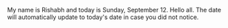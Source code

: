 My name is Rishabh and today is Sunday, September 12. Hello all. The date will automatically update to today's date in case you did not notice.
